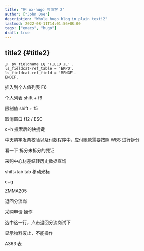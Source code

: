 ```yaml
---
title: "用 ox-hugo 写博客 2"
author: ["John Doe"]
description: "Whole hugo blog in plain text!2"
lastmod: 2022-08-11T14:01:56+08:00
tags: ["emacs", "hugo"]
draft: true
---
```


## title2 {#title2}

```abap
IF pv_fieldname EQ 'FIELD_JE' .
ls_fieldcat-ref_table = 'EKPO'.
ls_fieldcat-ref_field = 'MENGE'.
ENDIF.
```

插入到个人值列表  F6 <br/>

个人列表  shift + f6 <br/>

限制值 shift + f5 <br/>

取消窗口 f12   /  ESC <br/>

c+h 搜索后的快捷键 <br/>

中天鹏宇发票校验以及付款程序中，应付账款需要按照 WBS 进行拆分 <br/>

看一下 拆分未拆分的凭证 <br/>

采购中心材差结转历史数据查询 <br/>

shift+tab tab 移动光标 <br/>

c+g <br/>

ZMMA205 <br/>

退回分流岗 <br/>

采购申请 操作 <br/>

选中这一行，点击退回分流岗试下 <br/>

显示物料废止，不能操作 <br/>

A363 表 <br/>
